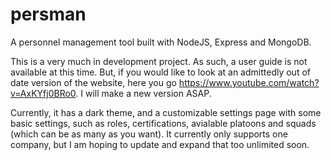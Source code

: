 # persman
A personnel management tool built with NodeJS, Express and MongoDB.

This is a very much in development project. As such, a user guide is not available at this time. But, if you would like to look at an admittedly out of date version of the website, here you go https://www.youtube.com/watch?v=AxKYfj0BRo0. I will make a new version ASAP.

Currently, it has a dark theme, and a customizable settings page with some basic settings, such as roles, certifications, avialable platoons and squads (which can be as many as you want). It currently only supports one company, but I am hoping to update and expand that too unlimited soon.
